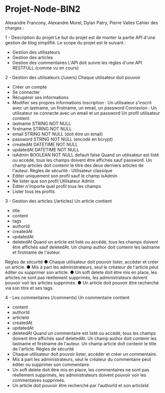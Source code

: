 # Projet-Node-BIN2
Alexandre Francony, Alexandre Morel, Dylan Patry, Pierre Valles
 Cahier des charges :
 
1 - Description du projet
Le but du projet est de monter la partie API d'une gestion de blog simplifié.
Le scope du projet est le suivant :
- Gestion des utilisateurs
- Gestion des articles
- Gestion des commentaires
L'API doit suivre les règles d'une API RESTFULL (comme vu en cours)


2 - Gestion des utilisateurs (/users)
Chaque utilisateur doit pouvoir
- Créer un compte
- Se connecter
- Récupérer ses informations
- Modifier ses propres informations
Inscription : Un utilisateur s'inscrit avec un lastname, un firstname, un email, un password
Connexion : Un utilisateur se connecte avec un email et un password
Un profil utilisateur contient:
- lastname STRING NOT NULL
- firstname STRING NOT NULL
- email STRING NOT NULL (doit être un email)
- password STRING NOT NULL (encodé en bcrypt)
- createdAt DATETIME NOT NULL
- updatedAt DATETIME NOT NULL
- isAdmin BOOLEAN NOT NULL default false
Quand un utilisateur est listé ou accédé, tous les champs doivent être affichés sauf password. Un champ
articles doit contenir le titre des deux derniers articles de l'auteur.
Règles de sécurité :
Utilisateur classique
- Editer uniquement son profil sauf le champ isAdmin
- Ne lister que son profil
Utilisateur Admin
- Éditer n'importe quel profil tous les champs
- Lister tous les profils


3 - Gestion des articles (/articles)
Un article contient
- title
- content
- tags
- authorId
- createdAt
- updatedAt
- deletedAt
Quand un article est listé ou accédé, tous les champs doivent être affichés sauf deletedAt. Un champ author
doit contenir les lastname et firstname de l'auteur.

Règles de sécurité
● Chaque utilisateur doit pouvoir lister, accéder et créer un article.
● Mis à part les administrateurs, seul le créateur de l'article peut éditer ou supprimer son article.
● Un soft delete doit être mis en place, les articles ne sont pas réellement supprimés, les administrateurs
doivent pouvoir voir les articles supprimés.
● Un article doit pouvoir être recherché via son titre et ses tags.


4 - Les commentaires (/comments)
Un commentaire contient
- content
- authorId
- articleId
- createdAt
- updatedAt
- deletedAt
Quand un commentaire est listé ou accédé, tous les champs doivent être affichés sauf deletedAt. Un champ
author doit contenir les lastname et firstname de l'auteur. Un champ article doit contenir le title de l'article.
Règles de sécurité
- Chaque utilisateur doit pouvoir lister, accéder et créer un commentaire.
- Mis à part les administrateurs, seul le créateur du commentaire peut éditer ou supprimer son
commentaire.
- Un soft delete doit être mis en place, les commentaires ne sont pas réellement supprimés, les
administrateurs doivent pouvoir voir les commentaires supprimés.
- Un article doit pouvoir être recherché par l'authorId et son articleId
